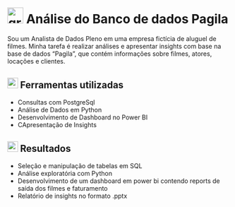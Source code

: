 # <img width="36" height="36" src="https://img.icons8.com/color/48/graph.png" alt="graph"/> Análise do Banco de dados Pagila

Sou um Analista de Dados Pleno em uma empresa fictícia de aluguel de filmes. Minha tarefa é realizar análises e apresentar insights com base na base de dados “Pagila”, que contém informações sobre filmes, atores, locações e clientes.

## <img width="24" height="24" src="https://img.icons8.com/color/48/administrative-tools.png" alt="administrative-tools"/> Ferramentas utilizadas

* Consultas com PostgreSql
* Análise de Dados em Python
* Desenvolvimento de Dashboard no Power BI
* CApresentação de Insights

## <img width="24" height="24" src="https://img.icons8.com/color/96/report-card.png" alt="report-card"/> Resultados

* Seleção e manipulação de tabelas em SQL
* Análise exploratória com Python
* Desenvolvimento de um dashboard em power bi contendo reports de saída dos filmes e faturamento
* Relatório de insights no formato .pptx
